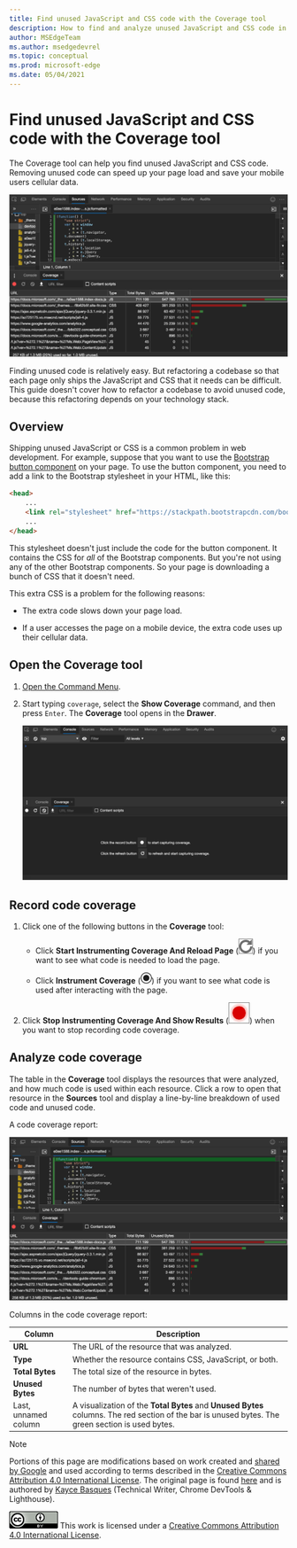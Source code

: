 ```yaml
---
title: Find unused JavaScript and CSS code with the Coverage tool
description: How to find and analyze unused JavaScript and CSS code in Microsoft Edge DevTools.
author: MSEdgeTeam
ms.author: msedgedevrel
ms.topic: conceptual
ms.prod: microsoft-edge
ms.date: 05/04/2021
---
```

<!-- Copyright Kayce Basques

   Licensed under the Apache License, Version 2.0 (the "License");
   you may not use this file except in compliance with the License.
   You may obtain a copy of the License at

       https://www.apache.org/licenses/LICENSE-2.0

   Unless required by applicable law or agreed to in writing, software
   distributed under the License is distributed on an "AS IS" BASIS,
   WITHOUT WARRANTIES OR CONDITIONS OF ANY KIND, either express or implied.
   See the License for the specific language governing permissions and
   limitations under the License.  -->
# Find unused JavaScript and CSS code with the Coverage tool

The Coverage tool can help you find unused JavaScript and CSS code.  Removing unused code can speed up your page load and save your mobile users cellular data.

![Analyzing code coverage.](../media/coverage-sources-resource-drawer-coverage.msft.png)

Finding unused code is relatively easy.  But refactoring a codebase so that each page only ships the JavaScript and CSS that it needs can be difficult.  This guide doesn't cover how to refactor a codebase to avoid unused code, because this refactoring depends on your technology stack.


<!-- ====================================================================== -->
## Overview

Shipping unused JavaScript or CSS is a common problem in web development.  For example, suppose that you want to use the [Bootstrap button component](https://getbootstrap.com/docs/4.3/components/buttons) on your page.  To use the button component, you need to add a link to the Bootstrap stylesheet in your HTML, like this:

```html
<head>
    ...
    <link rel="stylesheet" href="https://stackpath.bootstrapcdn.com/bootstrap/4.3.1/css/bootstrap.min.css" integrity="sha384-ggOyR0iXCbMQv3Xipma34MD+dH/1fQ784/j6cY/iJTQUOhcWr7x9JvoRxT2MZw1T" crossorigin="anonymous">
    ...
</head>
```

This stylesheet doesn't just include the code for the button component.  It contains the CSS for _all_ of the Bootstrap components.  But you're not using any of the other Bootstrap components.  So your page is downloading a bunch of CSS that it doesn't need.

This extra CSS is a problem for the following reasons:

*  The extra code slows down your page load.  <!-- See [Render-Blocking CSS](/web/fundamentals/performance/critical-rendering-path/render-blocking-css). -->

*  If a user accesses the page on a mobile device, the extra code uses up their cellular data.


<!-- ====================================================================== -->
## Open the Coverage tool

1. [Open the Command Menu](../command-menu/index.md).

1. Start typing `coverage`, select the **Show Coverage** command, and then press `Enter`.  The **Coverage** tool opens in the **Drawer**.

   ![The Coverage tool.](../media/coverage-console-drawer-coverage-empty.msft.png)


<!-- ====================================================================== -->
## Record code coverage

1. Click one of the following buttons in the **Coverage** tool:

   *  Click **Start Instrumenting Coverage And Reload Page** (![Start Instrumenting Coverage And Reload Page.](../media/reload-icon.msft.png))<!--todo: check UI string--> if you want to see what code is needed to load the page.

   *  Click **Instrument Coverage** (![Instrument Coverage](../media/record-icon.msft.png)) if you want to see what code is used after interacting with the page.

1. Click **Stop Instrumenting Coverage And Show Results** (![Stop Instrumenting Coverage And Show Results](../media/stop-icon.msft.png))<!--todo: check UI string--> when you want to stop recording code coverage.


<!-- ====================================================================== -->
## Analyze code coverage

The table in the **Coverage** tool displays the resources that were analyzed, and how much code is used within each resource.  Click a row to open that resource in the **Sources** tool and display a line-by-line breakdown of used code and unused code.

A code coverage report:

![A code coverage report.](../media/coverage-sources-resource-drawer-coverage-selected.msft.png)

Columns in the code coverage report:

| Column | Description |
| --- | --- |
| **URL** | The URL of the resource that was analyzed. |
| **Type** | Whether the resource contains CSS, JavaScript, or both. |
| **Total Bytes** | The total size of the resource in bytes. |
| **Unused Bytes** | The number of bytes that weren't used. |
| Last, unnamed column | A visualization of the **Total Bytes** and **Unused Bytes** columns.  The red section of the bar is unused bytes.  The green section is used bytes. |


<!-- ====================================================================== -->
> [!NOTE]
> Portions of this page are modifications based on work created and [shared by Google](https://developers.google.com/terms/site-policies) and used according to terms described in the [Creative Commons Attribution 4.0 International License](https://creativecommons.org/licenses/by/4.0).
> The original page is found [here](https://developer.chrome.com/docs/devtools/coverage/) and is authored by [Kayce Basques](https://developers.google.com/web/resources/contributors#kayce-basques) (Technical Writer, Chrome DevTools \& Lighthouse).

[![Creative Commons License.](../../media/cc-logo/88x31.png)](https://creativecommons.org/licenses/by/4.0)
This work is licensed under a [Creative Commons Attribution 4.0 International License](https://creativecommons.org/licenses/by/4.0).

